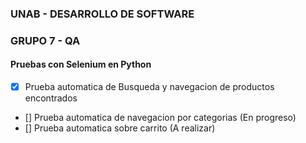 ### UNAB - DESARROLLO DE SOFTWARE
### GRUPO 7 - QA

#### Pruebas con Selenium en Python

- [x] Prueba automatica de Busqueda y navegacion de productos encontrados
- [] Prueba automatica de navegacion por categorias (En progreso)
- [] Prueba automatica sobre carrito (A realizar)
